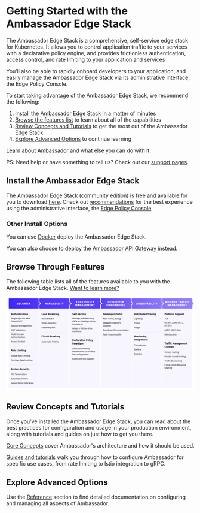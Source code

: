 # Getting Started with the Ambassador Edge Stack

The Ambassador Edge Stack is a comprehensive, self-service edge stack for Kubernetes. It allows you to control application traffic to your services with a declarative policy engine, and provides frictionless authentication, access control, and rate limiting to your application and services

You’ll also be able to rapidly onboard developers to your application, and easily manage the Ambassador Edge Stack via its administrative interface, the Edge Policy Console.

To start taking advantage of the Ambassador Edge Stack, we recommend the following:

1. [Install the Ambassador Edge Stack](/user-guide/install) in a matter of minutes
2. [Browse the features list](/user-guide/getting-started#browse-through-features) to learn about all of the capabilities
3. [Review Concepts and Tutorials](/user-guide/getting-started#review-concepts-and-tutorials) to get the most out of the Ambassador Edge Stack. 
4. [Explore Advanced Options](/user-guide/getting-started#explore-advanced-options) to continue learning

[Learn about Ambassador](/about/why-ambassador) and what else you can do with it.

PS: Need help or have something to tell us? Check out our [support pages](/about/support).

## Install the Ambassador Edge Stack

The Ambassador Edge Stack (community edition) is free and available for you to download [here](/user-guide/install). Check out [recommendations](/user-guide/product-requirements) for the best experience using the administrative interface, the [Edge Policy Console](/reference/dev-portal).

### Other Install Options

You can use [Docker](/about/quickstart) deploy the Ambassador Edge Stack.

You can also choose to deploy the [Ambassador API Gateway](/user-guide/install-ambassador-oss) instead.


## Browse Through Features

The following table lists all of the features available to you with the Ambassador Edge Stack. [Want to learn more?](https://www.getambassador.io/features/)

![Features](/doc-images/features-table.png)

## Review Concepts and Tutorials

Once you’ve installed the Ambassador Edge Stack, you can read about the best practices for configuration and usage in your production environment, along with tutorials and guides on just how to get you there.

[Core Concepts](/reference/core/ambassador) cover Ambassador's architecture and how it should be used.

[Guides and tutorials](/docs/guides) walk you through how to configure Ambassador for specific use cases, from rate limiting to Istio integration to gRPC.

## Explore Advanced Options

Use the [Reference](/reference/configuration) section to find detailed documentation on configuring and managing all aspects of Ambassador.

